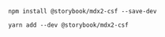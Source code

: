 ```shell renderer="common" language="js" packageManager="npm"
npm install @storybook/mdx2-csf --save-dev
```
```shell renderer="common" language="js" packageManager="yarn"
yarn add --dev @storybook/mdx2-csf
```

